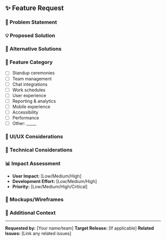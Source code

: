 ## ✨ Feature Request

### 🎯 Problem Statement
<!-- A clear and concise description of what problem this feature would solve -->

### 💡 Proposed Solution
<!-- A clear and concise description of what you want to happen -->

### 🔄 Alternative Solutions
<!-- A clear and concise description of any alternative solutions or features you've considered -->

### 📱 Feature Category
<!-- Which area of the app would this feature enhance? -->
- [ ] Standup ceremonies
- [ ] Team management
- [ ] Chat integrations
- [ ] Work schedules
- [ ] User experience
- [ ] Reporting & analytics
- [ ] Mobile experience
- [ ] Accessibility
- [ ] Performance
- [ ] Other: _____

### 🎨 UI/UX Considerations
<!-- Any specific design or user experience requirements? -->

### 🔧 Technical Considerations
<!-- Any technical constraints or requirements? -->

### 📊 Impact Assessment
<!-- How would this feature benefit users and the team? -->
- **User Impact:** [Low/Medium/High]
- **Development Effort:** [Low/Medium/High]
- **Priority:** [Low/Medium/High/Critical]

### 📸 Mockups/Wireframes
<!-- If applicable, add mockups or wireframes to illustrate the feature -->

### 📝 Additional Context
<!-- Add any other context, screenshots, or examples about the feature request -->

---

**Requested by:** [Your name/team]
**Target Release:** [If applicable]
**Related Issues:** [Link any related issues]
